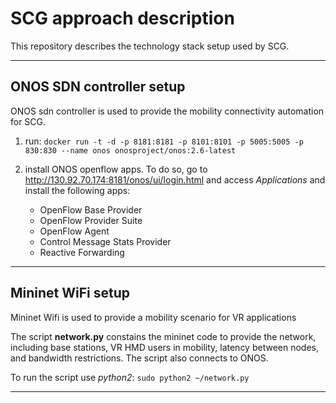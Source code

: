 
# SCG approach description
This repository describes the technology stack setup used by SCG.

---

## ONOS SDN controller setup

ONOS sdn controller is used to provide the mobility connectivity automation for SCG. 

1. run: ```docker run -t -d -p 8181:8181 -p 8101:8101 -p 5005:5005 -p 830:830 --name onos onosproject/onos:2.6-latest``` 

2. install ONOS openflow apps. To do so, go to http://130.92.70.174:8181/onos/ui/login.html and access *Applications* and install the following apps:

    - OpenFlow Base Provider
    - OpenFlow Provider Suite
    - OpenFlow Agent
    - Control Message Stats Provider
    - Reactive Forwarding


---

## Mininet WiFi setup

Mininet Wifi is used to provide a mobility scenario for VR applications

The script **network.py** constains the mininet code to provide the network, including base stations, VR HMD users in mobility, latency between nodes, and bandwidth restrictions. The script also connects to ONOS. 

To run the script use *python2*: ```sudo python2 ~/network.py```

---
